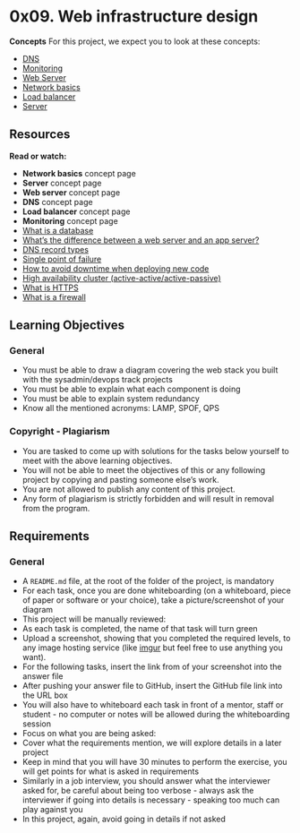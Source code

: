 # 0x09. Web infrastructure design
**Concepts**
For this project, we expect you to look at these concepts:
* <a href="file:///dns.html">DNS</a>
* [Monitoring](https://github.com/Amyn00/alx-system_engineering-devops/blob/master/0x09-web_infrastructure_design/monitoring.html)
* [Web Server](https://github.com/Amyn00/alx-system_engineering-devops/blob/master/0x09-web_infrastructure_design/web_server.html)
* [Network basics](https://github.com/Amyn00/alx-system_engineering-devops/blob/master/0x09-web_infrastructure_design/network_basics.html)
* [Load balancer](https://github.com/Amyn00/alx-system_engineering-devops/blob/master/0x09-web_infrastructure_design/load_balancer.html)
* [Server](https://github.com/Amyn00/alx-system_engineering-devops/blob/master/0x09-web_infrastructure_design/server.html)

## Resources
**Read or watch:**
* **Network basics** concept page
* **Server** concept page
* **Web server** concept page
* **DNS** concept page
* **Load balancer** concept page
* **Monitoring** concept page
* [What is a database](https://www.oracle.com/ke/database/what-is-database/)
* [What’s the difference between a web server and an app server?](https://www.infoworld.com/article/2077354/app-server-web-server-what-s-the-difference.html)
* [DNS record types](https://www.site24x7.com/learn/dns-record-types.html)
* [Single point of failure](https://avinetworks.com/glossary/single-point-of-failure/)
* [How to avoid downtime when deploying new code](https://softwareengineering.stackexchange.com/questions/35063/how-do-you-update-your-production-codebase-database-schema-without-causing-downt#answers-header)
* [High availability cluster (active-active/active-passive)](https://docs.oracle.com/cd/E17904_01/core.1111/e10106/intro.htm#ASHIA712)
* [What is HTTPS](https://www.instantssl.com/http-vs-https)
* [What is a firewall](https://www.webopedia.com/definitions/firewall/)

## Learning Objectives

### General
* You must be able to draw a diagram covering the web stack you built with the sysadmin/devops track projects
* You must be able to explain what each component is doing
* You must be able to explain system redundancy
* Know all the mentioned acronyms: LAMP, SPOF, QPS
### Copyright - Plagiarism
* You are tasked to come up with solutions for the tasks below yourself to meet with the above learning objectives.
* You will not be able to meet the objectives of this or any following project by copying and pasting someone else’s work.
* You are not allowed to publish any content of this project.
* Any form of plagiarism is strictly forbidden and will result in removal from the program.
## Requirements
### General
* A `README.md` file, at the root of the folder of the project, is mandatory
* For each task, once you are done whiteboarding (on a whiteboard, piece of paper or software or your choice), take a picture/screenshot of your diagram
* This project will be manually reviewed:
* As each task is completed, the name of that task will turn green
* Upload a screenshot, showing that you completed the required levels, to any image hosting service (like [imgur](https://imgur.com) but feel free to use anything you want).
* For the following tasks, insert the link from of your screenshot into the answer file
* After pushing your answer file to GitHub, insert the GitHub file link into the URL box
* You will also have to whiteboard each task in front of a mentor, staff or student - no computer or notes will be allowed during the whiteboarding session
* Focus on what you are being asked:
* Cover what the requirements mention, we will explore details in a later project
* Keep in mind that you will have 30 minutes to perform the exercise, you will get points for what is asked in requirements
* Similarly in a job interview, you should answer what the interviewer asked for, be careful about being too verbose - always ask the interviewer if going into details is necessary - speaking too much can play against you
* In this project, again, avoid going in details if not asked
